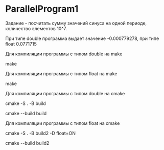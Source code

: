 # ParallelProgram1

Задание - посчитать сумму значений синуса на одной периоде, количество элементов 10^7. 

При типе double программа выдает значение -0.000779278, при типе float 0.0771715

Для компиляции программы с типом double на make

make

Для компиляции программы с типом float на make

make

Для компиляции программы с типом double на cmake 

cmake -S . -B build 

cmake --build build

Для компиляции программы с типом float на cmake

cmake -S . -B build2 -D float=ON

cmake --build build2

